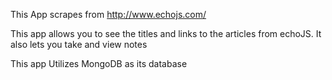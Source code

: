 This App scrapes from http://www.echojs.com/

This app allows you to see the titles and links to the articles from echoJS.
It also lets you take and view notes

This app Utilizes MongoDB as its database 
